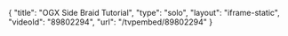 {
    "title": "OGX Side Braid Tutorial",
    "type": "solo",
    "layout": "iframe-static",
    "videoId": "89802294",
    "url": "\/tvpembed\/89802294"
}